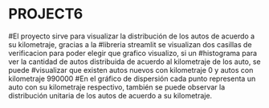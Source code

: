 # PROJECT6

#El proyecto sirve para visualizar la distribución de los autos de acuerdo a su kilometraje, gracias a la #libreria streamlit se visualizan dos casillas de verificacion para poder elegir que grafico visualizo, si un #histograma para ver la cantidad de autos distribuida de acuerdo al kilometraje de los auto, se puede #visualizar que existen autos nuevos con kilometraje 0 y autos con kilometraje 990000
#En el gráfico de dispersión cada punto representa un auto con su kilometraje respectivo, también se puede observar la distribución unitaria de los autos de acuerdo a su kilometraje.
